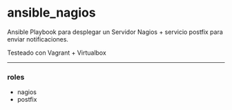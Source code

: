 # ansible_nagios

Ansible Playbook para desplegar un Servidor Nagios + servicio postfix para enviar notificaciones.

Testeado con Vagrant + Virtualbox

---
### roles

- nagios
- postfix
